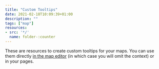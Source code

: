 ```yaml
---
title: "Custom Tooltips"
date: 2021-02-18T10:09:39+01:00
description: ""
tags: ["map"]
resources:
- src: '*/'
  name: folder-:counter
---
```


These are resources to create custom tooltips for your maps. You can use them directly [in the map editor](https://help.opendatasoft.com/platform/en/publishing_data/07_configuring_visualizations/02_configuring_map_view/tooltip.html#custom-html-tooltip) (in which case you will omit the context) or in your pages.
